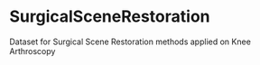 # SurgicalSceneRestoration
Dataset for Surgical Scene Restoration methods applied on Knee Arthroscopy
